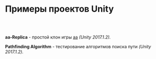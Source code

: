 # Примеры проектов Unity
<br><br>

**aa-Replica** - простой клон игры [aa](https://play.google.com/store/apps/details?id=com.aa.generaladaptiveapps&hl=ru) *(Unity 2017.1.2).*

**Pathfinding Algorithm** - тестирование алгоритмов поиска пути *(Unity 2017.1.2).*

